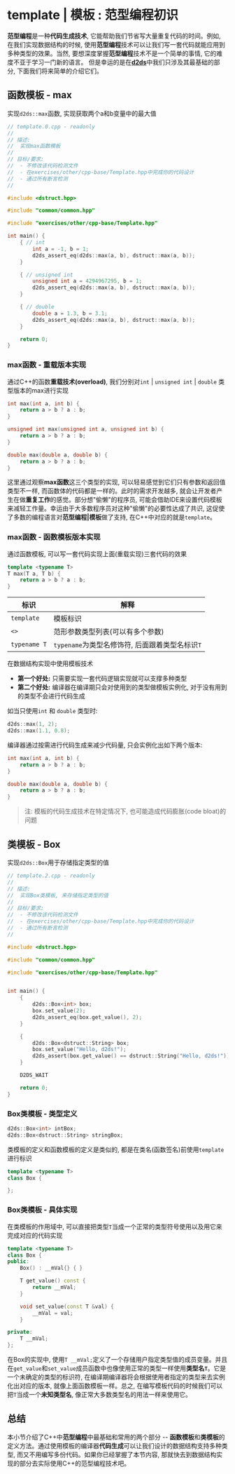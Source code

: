 # template | 模板 : 范型编程初识

**范型编程**是一种**代码生成技术**, 它能帮助我们节省写大量重复代码的时间。例如, 在我们实现数据结构的时候, 使用**范型编程**技术可以让我们写一套代码就能应用到多种类型的效果。当然, 要想深度掌握**范型编程**技术不是一个简单的事情, 它的难度不亚于学习一门新的语言。 但是幸运的是在[**d2ds**](https://sunrisepeak.github.io/d2ds/)中我们只涉及其最基础的部分, 下面我们将来简单的介绍它们。


## 函数模板 - max

实现`d2ds::max`函数, 实现获取两个a和b变量中的最大值

```cpp
// template.0.cpp - readonly
//
// 描述:
//  实现max函数模板
//
// 目标/要求:
//  - 不修改该代码检测文件
//  - 在exercises/other/cpp-base/Template.hpp中完成你的代码设计
//  - 通过所有断言检测
//

#include <dstruct.hpp>

#include "common/common.hpp"

#include "exercises/other/cpp-base/Template.hpp"

int main() {
    { // int
        int a = -1, b = 1;
        d2ds_assert_eq(d2ds::max(a, b), dstruct::max(a, b));
    }

    { // unsigned int
        unsigned int a = 4294967295, b = 1;
        d2ds_assert_eq(d2ds::max(a, b), dstruct::max(a, b));
    }

    { // double
        double a = 1.3, b = 3.1;
        d2ds_assert_eq(d2ds::max(a, b), dstruct::max(a, b));
    }

    return 0;
}
```

### max函数 - 重载版本实现

通过C++的函数**重载技术(overload)**, 我们分别对`int` | `unsigned int` | `double` 类型版本的max进行实现

```c++
int max(int a, int b) {
    return a > b ? a : b;
}

unsigned int max(unsigned int a, unsigned int b) {
    return a > b ? a : b; 
}

double max(double a, double b) {
    return a > b ? a : b; 
}
```

这里通过观察**max函数**这三个类型的实现, 可以轻易感觉到它们只有参数和返回值类型不一样, 而函数体的代码都是一样的。此时的需求开发越多, 就会让开发者产生在做**重复工作**的感觉。部分想"偷懒"的程序员, 可能会借助IDE来设置代码模板来减轻工作量。幸运由于大多数程序员对这种"偷懒"的必要性达成了共识, 这促使了多数的编程语言对**范型编程|模板**做了支持, 在C++中对应的就是`template`。

### max函数 - 函数模板版本实现

通过函数模板, 可以写一套代码实现上面(重载实现)三套代码的效果

```c++
template <typename T>
T max(T a, T b) {
    return a > b ? a : b; 
}
```

| 标识 | 解释 |
| - | - |
| `template` | 模板标识 |
| `<>` | 范形参数类型列表(可以有多个参数) |
| `typename T` | `typename`为类型名修饰符, 后面跟着类型名标识`T` |

在数据结构实现中使用模板技术
- **第一个好处:** 只需要实现一套代码逻辑实现就可以支撑多种类型
- **第二个好处:** 编译器在编译期只会对使用到的类型做模板实例化, 对于没有用到的类型不会进行代码生成

如当只使用`int` 和 `double` 类型时:

```cpp
d2ds::max(1, 2);
d2ds::max(1.1, 0.8);
```

编译器通过按需进行代码生成来减少代码量, 只会实例化出如下两个版本:

```cpp
int max(int a, int b) {
    return a > b ? a : b;
}

double max(double a, double b) {
    return a > b ? a : b; 
}
```

> 注: 模板的代码生成技术在特定情况下, 也可能造成代码膨胀(code bloat)的问题

## 类模板 - Box

实现`d2ds::Box`用于存储指定类型的值

```cpp
// template.2.cpp - readonly
//
// 描述:
//  实现Box类模板, 来存储指定类型的值
//
// 目标/要求:
//  - 不修改该代码检测文件
//  - 在exercises/other/cpp-base/Template.hpp中完成你的代码设计
//  - 通过所有断言检测
//

#include <dstruct.hpp>

#include "common/common.hpp"

#include "exercises/other/cpp-base/Template.hpp"


int main() {
    {
        d2ds::Box<int> box;
        box.set_value(2);
        d2ds_assert_eq(box.get_value(), 2);
    }

    {
        d2ds::Box<dstruct::String> box;
        box.set_value("Hello, d2ds!");
        d2ds_assert(box.get_value() == dstruct::String("Hello, d2ds!"));
    }

    D2DS_WAIT

    return 0;
}
```

### Box类模板 - 类型定义

```cpp
d2ds::Box<int> intBox;
d2ds::Box<dstruct::String> stringBox;
```

类模板的定义和函数模板的定义是类似的, 都是在类名(函数签名)前使用`template`进行标识

```cpp
template <typename T>
class Box {

};
```

### Box类模板 - 具体实现

在类模板的作用域中, 可以直接把类型`T`当成一个正常的类型符号使用以及用它来完成对应的代码实现

```cpp
template <typename T>
class Box {
public:
    Box() : __mVal{} { }

    T get_value() const {
        return __mVal;
    }

    void set_value(const T &val) {
        __mVal = val;
    }

private:
    T __mVal;
};
```

在Box的实现中, 使用`T __mVal;`定义了一个存储用户指定类型值的成员变量。并且在`get_value`和`set_value`成员函数中也像使用正常的类型一样使用**类型名`T`**。它是一个未确定的类型的标识符, 在编译期编译器将会根据使用者指定的类型来去实例化出对应的版本, 就像上面函数模板一样。总之, 在编写模板代码的时候我们可以把`T`当成一个**未知类型名**, 像正常大多数类型名的用法一样来使用它。

## 总结

本小节介绍了C++中**范型编程**中最基础和常用的两个部分 -- **函数模板**和**类模板**的定义方法。通过使用模板的编译器**代码生成**可以让我们设计的数据结构支持多种类型, 而又不用编写多份代码。如果你已经掌握了本节内容, 那就快去到数据结构实现的部分去实际使用C++的范型编程技术吧。